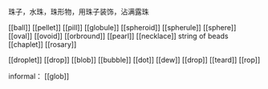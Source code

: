珠子，水珠，珠形物，用珠子装饰，沾满露珠

[[ball]]
[[pellet]]
[[pill]]
[[globule]]
[[spheroid]]
[[spherule]]
[[sphere]]
[[oval]]
[[ovoid]]
[[orbround]]
[[pearl]]
[[necklace]]
string of beads
[[chaplet]]
[[rosary]]

[[droplet]]
[[drop]]
[[blob]]
[[bubble]]
[[dot]]
[[dew]]
[[drop]]
[[teard]]
[[rop]]

informal：
[[glob]]